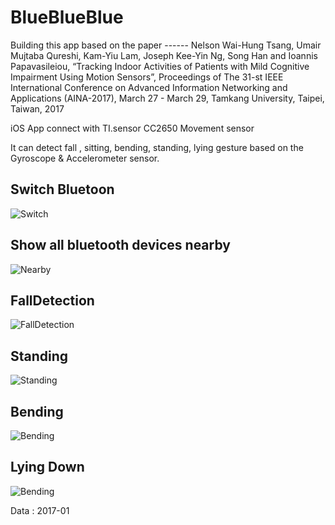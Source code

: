 # BlueBlueBlue
Building this app based on the paper ------ Nelson Wai-Hung Tsang, Umair Mujtaba Qureshi, Kam-Yiu Lam, Joseph Kee-Yin Ng, Song Han and Ioannis Papavasileiou, “Tracking Indoor Activities of Patients with Mild Cognitive Impairment Using Motion Sensors”, Proceedings of The 31-st IEEE International Conference on Advanced Information Networking and Applications (AINA-2017), March 27 - March 29, Tamkang University, Taipei, Taiwan, 2017

iOS App connect with TI.sensor CC2650 Movement sensor

It can detect fall , sitting, bending, standing, lying gesture based on the Gyroscope & Accelerometer sensor.

## Switch Bluetoon
 ![Switch](/image/switchBluetooth.PNG)

 ## Show all bluetooth devices nearby
 ![Nearby](/image/nearby.PNG)

 ## FallDetection
 ![FallDetection](/image/fallDetection.PNG)

 ## Standing

 ![Standing](/image/standing.PNG)


 ## Bending

 ![Bending](/image/bending.PNG)

 ## Lying Down

 ![Bending](/image/lyingDown.PNG)


 Data : 2017-01
